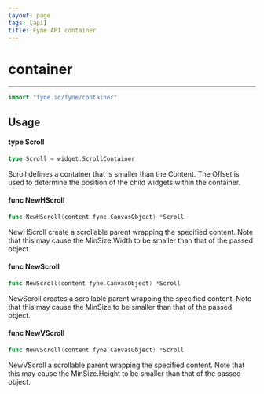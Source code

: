 ```yaml
---
layout: page
tags: [api]
title: Fyne API container
---
```


# container
---
```go
import "fyne.io/fyne/container"
```

## Usage

#### type Scroll

```go
type Scroll = widget.ScrollContainer
```

Scroll defines a container that is smaller than the Content. The Offset is used to determine the position of the child widgets within the container.

#### func  NewHScroll

```go
func NewHScroll(content fyne.CanvasObject) *Scroll
```
NewHScroll create a scrollable parent wrapping the specified content. Note that this may cause the MinSize.Width to be smaller than that of the passed object.

#### func  NewScroll

```go
func NewScroll(content fyne.CanvasObject) *Scroll
```
NewScroll creates a scrollable parent wrapping the specified content. Note that this may cause the MinSize to be smaller than that of the passed object.

#### func  NewVScroll

```go
func NewVScroll(content fyne.CanvasObject) *Scroll
```
NewVScroll a scrollable parent wrapping the specified content. Note that this may cause the MinSize.Height to be smaller than that of the passed object.
